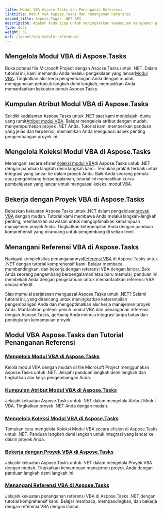 ```yaml
---
title: Modul VBA Aspose.Tasks dan Penanganan Referensi
linktitle: Modul VBA Aspose.Tasks dan Penanganan Referensi
second_title: Aspose.Tugas .NET API
description: Apakah Anda siap untuk meningkatkan kemampuan manajemen proyek Anda menggunakan Aspose.Tasks .NET? Selami tutorial komprehensif kami untuk modul VBA dan penanganan referensi.
type: docs
weight: 31
url: /id/net/vba-module-reference/
---
```


## Mengelola Modul VBA di Aspose.Tasks

 Buka potensi file Microsoft Project dengan Aspose.Tasks untuk .NET. Dalam tutorial ini, kami memandu Anda melalui pengelolaan yang lancar[Modul VBA](./managing-vba-modules/). Tingkatkan alur kerja pengembangan Anda dengan mudah menggunakan petunjuk langkah demi langkah, memastikan Anda memanfaatkan kekuatan penuh Aspose.Tasks.

## Kumpulan Atribut Modul VBA di Aspose.Tasks

 Selidiki kedalaman Aspose.Tasks untuk .NET saat kami menjelajahi dunia yang rumit[Atribut modul VBA](./vba-module-attribute-collection/). Belajar mengelola atribut dengan mudah, menyempurnakan proyek .NET Anda. Tutorial kami memberikan panduan yang jelas dan terperinci, memastikan Anda menguasai aspek penting pengembangan proyek ini.

## Mengelola Koleksi Modul VBA di Aspose.Tasks

 Menangani secara efisien[Koleksi modul VBA](./vba-module-collections/)di Aspose.Tasks untuk .NET dengan panduan langkah demi langkah kami. Temukan praktik terbaik untuk integrasi yang lancar ke dalam proyek Anda. Baik Anda seorang pemula atau pengembang berpengalaman, tutorial ini memastikan kurva pembelajaran yang lancar untuk menguasai koleksi modul VBA.

## Bekerja dengan Proyek VBA di Aspose.Tasks

 Bebaskan kekuatan Aspose.Tasks untuk .NET dalam pengelolaan[proyek VBA](./vba-projects/) dengan mudah. Tutorial kami membawa Anda melalui langkah-langkah penting, memberikan wawasan untuk mengoptimalkan kemampuan manajemen proyek Anda. Tingkatkan keterampilan Anda dengan panduan komprehensif yang dirancang untuk pengembang di setiap level.

## Menangani Referensi VBA di Aspose.Tasks

 Navigasi kompleksitas penanganannya[Referensi VBA](./vba-references/) di Aspose.Tasks untuk .NET dengan tutorial komprehensif kami. Belajar membaca, membandingkan, dan bekerja dengan referensi VBA dengan lancar. Baik Anda seorang pengembang berpengalaman atau baru memulai, panduan ini membekali Anda dengan pengetahuan untuk memanfaatkan referensi VBA secara efektif.

Siap memulai perjalanan menguasai Aspose.Tasks untuk .NET? Selami tutorial ini, yang dirancang untuk meningkatkan keterampilan pengembangan Anda dan mengoptimalkan alur kerja manajemen proyek Anda. Manfaatkan potensi penuh modul VBA dan penanganan referensi dengan Aspose.Tasks, gerbang Anda menuju integrasi tanpa batas dan peningkatan kemampuan proyek.
## Modul VBA Aspose.Tasks dan Tutorial Penanganan Referensi
### [Mengelola Modul VBA di Aspose.Tasks](./managing-vba-modules/)
Kelola modul VBA dengan mudah di file Microsoft Project menggunakan Aspose.Tasks untuk .NET. Jelajahi panduan langkah demi langkah dan tingkatkan alur kerja pengembangan Anda.
### [Kumpulan Atribut Modul VBA di Aspose.Tasks](./vba-module-attribute-collection/)
Jelajahi kekuatan Aspose.Tasks untuk .NET dalam mengelola Atribut Modul VBA. Tingkatkan proyek .NET Anda dengan mudah.
### [Mengelola Koleksi Modul VBA di Aspose.Tasks](./vba-module-collections/)
Temukan cara mengelola Koleksi Modul VBA secara efisien di Aspose.Tasks untuk .NET. Panduan langkah demi langkah untuk integrasi yang lancar ke dalam proyek Anda.
### [Bekerja dengan Proyek VBA di Aspose.Tasks](./vba-projects/)
Jelajahi kekuatan Aspose.Tasks untuk .NET dalam mengelola Proyek VBA dengan mudah. Tingkatkan kemampuan manajemen proyek Anda dengan panduan langkah demi langkah ini.
### [Menangani Referensi VBA di Aspose.Tasks](./vba-references/)
Jelajahi kekuatan penanganan referensi VBA di Aspose.Tasks .NET dengan tutorial komprehensif kami. Belajar membaca, membandingkan, dan bekerja dengan referensi VBA dengan lancar.